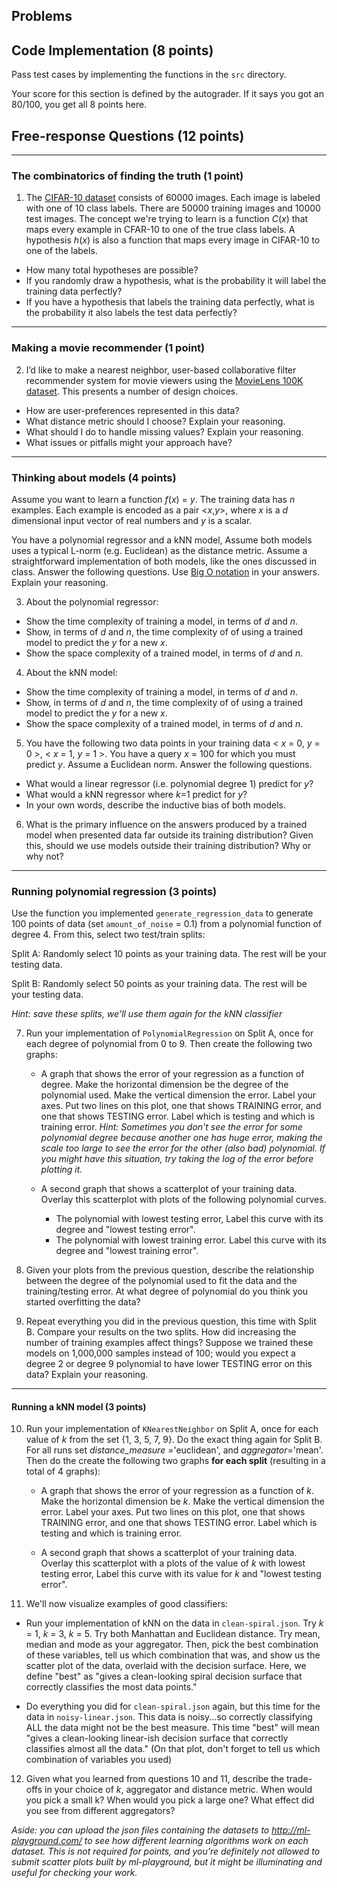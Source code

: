 ## Problems

## Code Implementation (8 points)
Pass test cases by implementing the functions in the `src` directory.

Your score for this section is defined by the autograder. If it says you got an 80/100, you get all 8 points here.

## Free-response Questions (12 points)

----
### The combinatorics of finding the truth (1 point)
1. The [CIFAR-10 dataset](https://www.cs.toronto.edu/~kriz/cifar.html) consists of 60000 images.  Each image is labeled with one of 10 class labels. There are 50000 training images and 10000 test images. The concept we're trying to learn is a function *C*(*x*) that maps every example in CFAR-10 to one of the true class labels. A hypothesis *h*(*x*) is also a function that maps every image in CIFAR-10 to one of the labels.
  - How many total hypotheses are possible?
  - If you randomly draw a hypothesis, what is the probability it will label the training data perfectly?
  - If you have a hypothesis that labels the training data perfectly, what is the probability it also labels the test data perfectly? 
 
----
### Making a movie recommender (1 point)
2. I’d like to make a nearest neighbor, user-based collaborative filter recommender system for movie viewers using the [MovieLens 100K dataset](https://grouplens.org/datasets/movielens/100k/). This presents a number of design choices. 
  - How are user-preferences represented in this data?
  - What distance metric should I choose? Explain your reasoning.
  - What should I do to handle missing values? Explain your reasoning.
  - What issues or pitfalls might your approach have?

----
### Thinking about models (4 points)
Assume you want to learn a function *f*(*x*) = *y*. The training data has *n* examples. Each example is encoded as a pair <*x*,*y*>, where *x* is a *d* dimensional input vector of real numbers and *y* is a scalar. 

You have a polynomial regressor and a kNN model, Assume both models uses a typical L-norm (e.g. Euclidean) as the distance metric. Assume a straightforward implementation of both models, like the ones discussed in class. Answer the following questions. Use [Big O notation](https://web.mit.edu/16.070/www/lecture/big_o.pdf) in your answers. Explain your reasoning.

3. About the polynomial regressor:
  - Show the time complexity of training a model, in terms of *d* and *n*.
  - Show, in terms of *d* and *n*,  the time complexity of of using a trained model to predict the *y* for a new *x*. 
  - Show the space complexity of a trained model, in terms of *d* and *n*.

4. About the kNN model:
  - Show the time complexity of training a model, in terms of *d* and *n*.
  - Show, in terms of *d* and *n*,  the time complexity of of using a trained model to predict the *y* for a new *x*. 
  - Show the space complexity of a trained model, in terms of *d* and *n*.

5. You have the following two data points in your training data < *x* = 0, *y* = 0 >, < *x* = 1, *y* = 1 >. You have a query *x* = 100 for which you must predict *y*. Assume a Euclidean norm. Answer the following questions.
  - What would a linear regressor (i.e. polynomial degree 1) predict for *y*?   
  - What would a kNN regressor where *k*=1 predict for *y*?
  - In your own words, describe the inductive bias of both models.

6. What is the primary influence on the answers produced by a trained model when presented data far outside its training distribution? Given this, should we use models outside their training distribution? Why or why not?

----
### Running polynomial regression  (3 points)

Use the function you implemented `generate_regression_data` to generate 100 points of data (set `amount_of_noise` = 0.1) from a polynomial function of degree 4. From this, select two test/train splits:

Split A: Randomly select 10 points as your training data. The rest will be your testing data. 

Split B: Randomly select 50 points as your training data. The rest will be your testing data. 

_Hint: save these splits, we'll use them again for the kNN classifier_

7. Run your implementation of `PolynomialRegression` on Split A, once for each degree of polynomial from 0 to 9. Then create the following two graphs:
    - A graph that shows the error of your regression as a function of degree. Make the horizontal dimension be the degree of the polynomial used. Make the vertical dimension the error. Label your axes. Put two lines on this plot, one that shows TRAINING error, and one that shows TESTING error. Label which is testing and which is training error.
  _Hint: Sometimes you don't see the error for some polynomial degree because another one has huge error, making the scale too large to see the error for the other (also bad) polynomial. If you might have this situation, try taking the log of the error before plotting it._
  
    - A second graph that shows a scatterplot of your training data. Overlay this scatterplot with plots of the following polynomial curves.
      - The polynomial with lowest testing error, Label this curve with its degree and "lowest testing error".
      - The polynomial with lowest training error. Label this curve with its degree and "lowest training error".

8. Given your plots from the previous question, describe the relationship between the degree of the polynomial used to fit the data and the training/testing error. At what degree of polynomial do you think you started overfitting the data?

9. Repeat everything you did in the previous question, this time with Split B. Compare your results on the two splits. How did increasing the number of training examples affect things? Suppose we trained these models on 1,000,000 samples instead of 100; would you expect a degree 2 or degree 9 polynomial to have lower TESTING error on this data? Explain your reasoning.

----
#### Running a kNN model (3 points)
10. Run your implementation of `KNearestNeighbor` on Split A, once for each value of *k* from the set {1, 3, 5, 7, 9}. Do the exact thing again for Split B. For all runs set *distance_measure* ='euclidean', and *aggregator*='mean'. Then do the create the following two graphs **for each split** (resulting in a total of 4 graphs):
    - A graph that shows the error of your regression as a function of *k*. Make the horizontal dimension be *k*. Make the vertical dimension the error. Label your axes. Put two lines on this plot, one that shows TRAINING error, and one that shows TESTING error. Label which is testing and which is training error.
  
    - A second graph that shows a scatterplot of your training data. Overlay this scatterplot with a plots of the value of *k* with lowest testing error, Label this curve with its value for *k* and "lowest testing error".

11. We'll now visualize examples of good classifiers:
  * Run your implementation of kNN on the data in `clean-spiral.json`. Try *k* = 1, *k* = 3, *k* = 5. Try both Manhattan and Euclidean distance. Try mean, median and mode as your aggregator. Then, pick the best combination of these variables, tell us which combination that was, and show us the scatter plot of the data, overlaid with the decision surface. Here, we define "best" as "gives a clean-looking spiral decision surface that correctly classifies the most data points."

  *  Do everything you did for `clean-spiral.json` again, but this time for the data in `noisy-linear.json`. This data is noisy...so correctly classifying ALL the data might not be the best measure. This time "best" will mean "gives a clean-looking linear-ish decision surface that correctly classifies almost all the data." (On that plot, don't forget to tell us which combination of variables you used)  

12. Given what you learned from questions 10 and 11, describe the trade-offs in your choice of *k*, aggregator and distance metric. When would you pick a small k? When would you pick a large one? What effect did you see from different aggregators?


_Aside: you can upload the json files containing the datasets to http://ml-playground.com/ to see how different learning algorithms work on each dataset. This is not required for points, and you're definitely not allowed to submit scatter plots built by ml-playground, but it might be illuminating and useful for checking your work._
